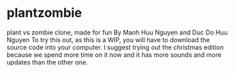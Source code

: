 # plantzombie
plant vs zombie clone, made for fun
By Manh Huu Nguyen and Duc Do Huu Nguyen
To try this out, as this is a WIP, you will have to download the source code into your computer. I suggest trying out the christmas edition because we spend more time on it now and it has more sounds and more updates than the other one.
